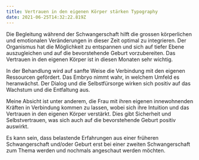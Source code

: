 ```yaml
---
title: Vertrauen in den eigenen Körper stärken Typography
date: 2021-06-25T14:32:22.819Z
---
```

Die Begleitung während der Schwangerschaft hilft die grossen körperlichen und emotionalen Veränderungen in dieser Zeit optimal zu integrieren. Der Organismus hat die Möglichkeit zu entspannen und sich auf tiefer Ebene auszugleichen und auf die bevorstehende Geburt vorzubereiten. Das Vertrauen in den eigenen Körper ist in diesen  Monaten sehr wichtig. 

In der Behandlung wird auf sanfte Weise die Verbindung mit den eigenen Ressourcen gefördert. Das Embryo nimmt wahr, in welchem Umfeld es heranwächst. Der Dialog und die Selbstfürsorge wirken sich positiv auf das Wachstum und die Entfaltung aus. 

Meine Absicht ist unter anderem, die Frau mit ihren eigenen innewohnenden Kräften in Verbindung kommen zu lassen, wobei sich ihre Intuition und das Vertrauen in den eigenen Körper verstärkt. Dies gibt Sicherheit und Selbstvertrauen, was sich auch auf die bevorstehende Geburt positiv auswirkt. 

Es kann sein, dass belastende Erfahrungen aus einer früheren Schwangerschaft und/oder Geburt erst bei einer zweiten Schwangerschaft zum Thema werden und nochmals angeschaut werden möchten.